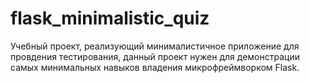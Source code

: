 # flask_minimalistic_quiz
Учебный проект, реализующий минималистичное приложение для провдения тестирования, данный проект нужен для демонстрации самых минимальных навыков владения микрофреймворком Flask.
